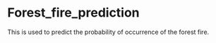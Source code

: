 # Forest_fire_prediction
This is used to predict the probability of occurrence of  the forest fire.
